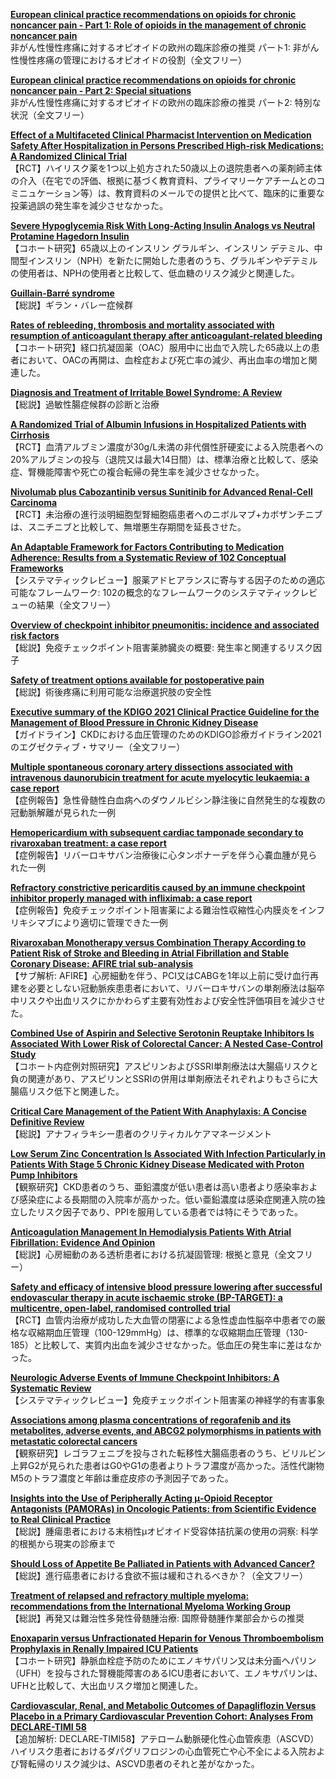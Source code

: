 [**European clinical practice recommendations on opioids for chronic noncancer pain - Part 1: Role of opioids in the management of chronic noncancer pain**](https://pubmed.ncbi.nlm.nih.gov/33655607/)  
非がん性慢性疼痛に対するオピオイドの欧州の臨床診療の推奨 パート1: 非がん性慢性疼痛の管理におけるオピオイドの役割（全文フリー）

[**European clinical practice recommendations on opioids for chronic noncancer pain - Part 2: Special situations**](https://pubmed.ncbi.nlm.nih.gov/33655678/)  
非がん性慢性疼痛に対するオピオイドの欧州の臨床診療の推奨 パート2: 特別な状況（全文フリー）

[**Effect of a Multifaceted Clinical Pharmacist Intervention on Medication Safety After Hospitalization in Persons Prescribed High-risk Medications: A Randomized Clinical Trial**](https://pubmed.ncbi.nlm.nih.gov/33646267/)  
【RCT】ハイリスク薬を1つ以上処方された50歳以上の退院患者への薬剤師主体の介入（在宅での評価、根拠に基づく教育資料、プライマリーケアチームとのコミニュケーション等）は、教育資料のメールでの提供と比べて、臨床的に重要な投薬過誤の発生率を減少させなかった。

[**Severe Hypoglycemia Risk With Long-Acting Insulin Analogs vs Neutral Protamine Hagedorn Insulin**](https://pubmed.ncbi.nlm.nih.gov/33646277/)  
【コホート研究】65歳以上のインスリン グラルギン、インスリン デテミル、中間型インスリン（NPH）を新たに開始した患者のうち、グラルギンやデテミルの使用者は、NPHの使用者と比較して、低血糖のリスク減少と関連した。

[**Guillain-Barré syndrome**](https://pubmed.ncbi.nlm.nih.gov/33647239/)  
【総説】ギラン・バレー症候群

[**Rates of rebleeding, thrombosis and mortality associated with resumption of anticoagulant therapy after anticoagulant-related bleeding**](https://pubmed.ncbi.nlm.nih.gov/33649169/)  
【コホート研究】経口抗凝固薬（OAC）服用中に出血で入院した65歳以上の患者において、OACの再開は、血栓症および死亡率の減少、再出血率の増加と関連した。

[**Diagnosis and Treatment of Irritable Bowel Syndrome: A Review**](https://pubmed.ncbi.nlm.nih.gov/33651094/)  
【総説】過敏性腸症候群の診断と治療

[**A Randomized Trial of Albumin Infusions in Hospitalized Patients with Cirrhosis**](https://pubmed.ncbi.nlm.nih.gov/33657293/)  
【RCT】血清アルブミン濃度が30g/L未満の非代償性肝硬変による入院患者への20%アルブミンの投与（退院又は最大14日間）は、標準治療と比較して、感染症、腎機能障害や死亡の複合転帰の発生率を減少させなかった。

[**Nivolumab plus Cabozantinib versus Sunitinib for Advanced Renal-Cell Carcinoma**](https://pubmed.ncbi.nlm.nih.gov/33657295/)  
【RCT】未治療の進行淡明細胞型腎細胞癌患者へのニボルマブ+カボザンチニブは、スニチニブと比較して、無増悪生存期間を延長させた。

[**An Adaptable Framework for Factors Contributing to Medication Adherence: Results from a Systematic Review of 102 Conceptual Frameworks**](https://pubmed.ncbi.nlm.nih.gov/33660211/)  
【システマティックレビュー】服薬アドヒアランスに寄与する因子のための適応可能なフレームワーク: 102の概念的なフレームワークのシステマティックレビューの結果（全文フリー）

[**Overview of checkpoint inhibitor pneumonitis: incidence and associated risk factors**](https://pubmed.ncbi.nlm.nih.gov/33650443/)  
【総説】免疫チェックポイント阻害薬肺臓炎の概要: 発生率と関連するリスク因子

[**Safety of treatment options available for postoperative pain**](https://pubmed.ncbi.nlm.nih.gov/33656971/)  
【総説】術後疼痛に利用可能な治療選択肢の安全性

[**Executive summary of the KDIGO 2021 Clinical Practice Guideline for the Management of Blood Pressure in Chronic Kidney Disease**](https://pubmed.ncbi.nlm.nih.gov/33637203/)  
【ガイドライン】CKDにおける血圧管理のためのKDIGO診療ガイドライン2021のエグゼクティブ・サマリー（全文フリー）

[**Multiple spontaneous coronary artery dissections associated with intravenous daunorubicin treatment for acute myelocytic leukaemia: a case report**](https://pubmed.ncbi.nlm.nih.gov/33644638/)  
【症例報告】急性骨髄性白血病へのダウノルビシン静注後に自然発生的な複数の冠動脈解離が見られた一例

[**Hemopericardium with subsequent cardiac tamponade secondary to rivaroxaban treatment: a case report**](https://pubmed.ncbi.nlm.nih.gov/33644649/)  
【症例報告】リバーロキサバン治療後に心タンポナーデを伴う心嚢血腫が見られた一例

[**Refractory constrictive pericarditis caused by an immune checkpoint inhibitor properly managed with infliximab: a case report**](https://pubmed.ncbi.nlm.nih.gov/33644656/)  
【症例報告】免疫チェックポイント阻害薬による難治性収縮性心内膜炎をインフリキシマブにより適切に管理できた一例

[**Rivaroxaban Monotherapy versus Combination Therapy According to Patient Risk of Stroke and Bleeding in Atrial Fibrillation and Stable Coronary Disease: AFIRE trial sub-analysis**](https://pubmed.ncbi.nlm.nih.gov/33657403/)  
【サブ解析: AFIRE】心房細動を伴う、PCI又はCABGを1年以上前に受け血行再建を必要としない冠動脈疾患患者において、リバーロキサバンの単剤療法は脳卒中リスクや出血リスクにかかわらず主要有効性および安全性評価項目を減少させた。

[**Combined Use of Aspirin and Selective Serotonin Reuptake Inhibitors Is Associated With Lower Risk of Colorectal Cancer: A Nested Case-Control Study**](https://pubmed.ncbi.nlm.nih.gov/33661146/)  
【コホート内症例対照研究】アスピリンおよびSSRI単剤療法は大腸癌リスクと負の関連があり、アスピリンとSSRIの併用は単剤療法それぞれよりもさらに大腸癌リスク低下と関連した。

[**Critical Care Management of the Patient With Anaphylaxis: A Concise Definitive Review**](https://pubmed.ncbi.nlm.nih.gov/33653974/)  
【総説】アナフィラキシー患者のクリティカルケアマネージメント

[**Low Serum Zinc Concentration Is Associated With Infection Particularly in Patients With Stage 5 Chronic Kidney Disease Medicated with Proton Pump Inhibitors**](https://pubmed.ncbi.nlm.nih.gov/33642192/)  
【観察研究】CKD患者のうち、亜鉛濃度が低い患者は高い患者より感染率および感染症による長期間の入院率が高かった。低い亜鉛濃度は感染症関連入院の独立したリスク因子であり、PPIを服用している患者では特にそうであった。

[**Anticoagulation Management In Hemodialysis Patients With Atrial Fibrillation: Evidence And Opinion**](https://pubmed.ncbi.nlm.nih.gov/33647941/)  
【総説】心房細動のある透析患者における抗凝固管理: 根拠と意見（全文フリー）

[**Safety and efficacy of intensive blood pressure lowering after successful endovascular therapy in acute ischaemic stroke (BP-TARGET): a multicentre, open-label, randomised controlled trial**](https://pubmed.ncbi.nlm.nih.gov/33647246/)  
【RCT】血管内治療が成功した大血管の閉塞による急性虚血性脳卒中患者での厳格な収縮期血圧管理（100-129mmHg）は、標準的な収縮期血圧管理（130-185）と比較して、実質内出血を減少させなかった。低血圧の発生率に差はなかった。

[**Neurologic Adverse Events of Immune Checkpoint Inhibitors: A Systematic Review**](https://pubmed.ncbi.nlm.nih.gov/33653902/)  
【システマティックレビュー】免疫チェックポイント阻害薬の神経学的有害事象

[**Associations among plasma concentrations of regorafenib and its metabolites, adverse events, and ABCG2 polymorphisms in patients with metastatic colorectal cancers**](https://pubmed.ncbi.nlm.nih.gov/33635392/)  
【観察研究】レゴラフェニブを投与された転移性大腸癌患者のうち、ビリルビン上昇G2が見られた患者はG0やG1の患者よりトラフ濃度が高かった。活性代謝物M5のトラフ濃度と年齢は重症皮疹の予測因子であった。

[**Insights into the Use of Peripherally Acting μ-Opioid Receptor Antagonists (PAMORAs) in Oncologic Patients: from Scientific Evidence to Real Clinical Practice**](https://pubmed.ncbi.nlm.nih.gov/33635493/)  
【総説】腫瘍患者における末梢性μオピオイド受容体拮抗薬の使用の洞察: 科学的根拠から現実の診療まで

[**Should Loss of Appetite Be Palliated in Patients with Advanced Cancer?**](https://pubmed.ncbi.nlm.nih.gov/33641020/)  
【総説】進行癌患者における食欲不振は緩和されるべきか？（全文フリー）

[**Treatment of relapsed and refractory multiple myeloma: recommendations from the International Myeloma Working Group**](https://pubmed.ncbi.nlm.nih.gov/33662288/)  
【総説】再発又は難治性多発性骨髄腫治療: 国際骨髄腫作業部会からの推奨

[**Enoxaparin versus Unfractionated Heparin for Venous Thromboembolism Prophylaxis in Renally Impaired ICU Patients**](https://pubmed.ncbi.nlm.nih.gov/33641194/)  
【コホート研究】静脈血栓症予防のためにエノキサパリン又は未分画ヘパリン（UFH）を投与された腎機能障害のあるICU患者において、エノキサパリンは、UFHと比較して、大出血リスク増加と関連した。

[**Cardiovascular, Renal, and Metabolic Outcomes of Dapagliflozin Versus Placebo in a Primary Cardiovascular Prevention Cohort: Analyses From DECLARE-TIMI 58**](https://pubmed.ncbi.nlm.nih.gov/33653824/)  
【追加解析: DECLARE-TIMI58】アテローム動脈硬化性心血管疾患（ASCVD）ハイリスク患者におけるダパグリフロジンの心血管死亡や心不全による入院および腎転帰のリスク減少は、ASCVD患者のそれと差がなかった。
